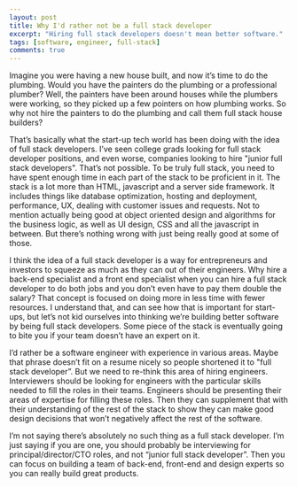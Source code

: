 ```yaml
---
layout: post
title: Why I'd rather not be a full stack developer
excerpt: "Hiring full stack developers doesn't mean better software."
tags: [software, engineer, full-stack]
comments: true
---
```


Imagine you were having a new house built, and now it’s time to do the plumbing. Would you have the painters do the plumbing or a professional plumber? Well, the painters have been around houses while the plumbers were working, so they picked up a few pointers on how plumbing works. So why not hire the painters to do the plumbing and call them full stack house builders?

That’s basically what the start-up tech world has been doing with the idea of full stack developers. I’ve seen college grads looking for full stack developer positions, and even worse, companies looking to hire "junior full stack developers". That’s not possible. To be truly full stack, you need to have spent enough time in each part of the stack to be proficient in it. The stack is a lot more than HTML, javascript and a server side framework. It includes things like database optimization, hosting and deployment, performance, UX, dealing with customer issues and requests. Not to mention actually being good at object oriented design and algorithms for the business logic, as well as UI design, CSS and all the javascript in between. But there’s nothing wrong with just being really good at some of those.

I think the idea of a full stack developer is a way for entrepreneurs and investors to squeeze as much as they can out of their engineers. Why hire a back-end specialist and a front end specialist when you can hire a full stack developer to do both jobs and you don’t even have to pay them double the salary? That concept is focused on doing more in less time with fewer resources. I understand that, and can see how that is important for start-ups, but let’s not kid ourselves into thinking we’re building better software by being full stack developers. Some piece of the stack is eventually going to bite you if your team doesn’t have an expert on it.

I’d rather be a software engineer with experience in various areas. Maybe that phrase doesn’t fit on a resume nicely so people shortened it to "full stack developer”. But we need to re-think this area of hiring engineers. Interviewers should be looking for engineers with the particular skills needed to fill the roles in their teams. Engineers should be presenting their areas of expertise for filling these roles. Then they can supplement that with their understanding of the rest of the stack to show they can make good design decisions that won’t negatively affect the rest of the software.

I’m not saying there’s absolutely no such thing as a full stack developer. I’m just saying if you are one, you should probably be interviewing for principal/director/CTO roles, and not “junior full stack developer”. Then you can focus on building a team of back-end, front-end and design experts so you can really build great products.